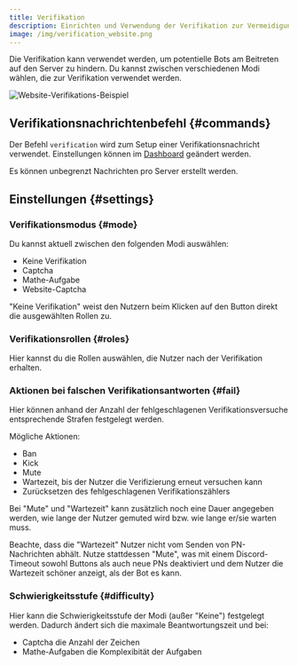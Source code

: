 ```yaml
---
title: Verifikation
description: Einrichten und Verwendung der Verifikation zur Vermeidigung von Join- und Raidbots.
image: /img/verification_website.png
---
```


Die Verifikation kann verwendet werden, um potentielle Bots am Beitreten auf den Server zu hindern. Du kannst zwischen verschiedenen Modi wählen, die zur Verifikation verwendet werden.

![Website-Verifikations-Beispiel](/img/verification_website.png)

## Verifikationsnachrichtenbefehl {#commands}

Der Befehl `verification` wird zum Setup einer Verifikationsnachricht verwendet.
Einstellungen können im [Dashboard](https://tomatenkuchen.com/dashboard/settings#verificationRole) geändert werden.

Es können unbegrenzt Nachrichten pro Server erstellt werden.

## Einstellungen {#settings}

### Verifikationsmodus {#mode}

Du kannst aktuell zwischen den folgenden Modi auswählen:
- Keine Verifikation
- Captcha
- Mathe-Aufgabe
- Website-Captcha

"Keine Verifikation" weist den Nutzern beim Klicken auf den Button direkt die ausgewählten Rollen zu.

### Verifikationsrollen {#roles}

Hier kannst du die Rollen auswählen, die Nutzer nach der Verifikation erhalten.

### Aktionen bei falschen Verifikationsantworten {#fail}

Hier können anhand der Anzahl der fehlgeschlagenen Verifikationsversuche entsprechende Strafen festgelegt werden.

Mögliche Aktionen:
- Ban
- Kick
- Mute
- Wartezeit, bis der Nutzer die Verifizierung erneut versuchen kann
- Zurücksetzen des fehlgeschlagenen Verifikationszählers

Bei "Mute" und "Wartezeit" kann zusätzlich noch eine Dauer angegeben werden, wie lange der Nutzer gemuted wird bzw. wie lange er/sie warten muss.

Beachte, dass die "Wartezeit" Nutzer nicht vom Senden von PN-Nachrichten abhält.
Nutze stattdessen "Mute", was mit einem Discord-Timeout sowohl Buttons als auch neue PNs deaktiviert und dem Nutzer die Wartezeit schöner anzeigt, als der Bot es kann.

### Schwierigkeitsstufe {#difficulty}

Hier kann die Schwierigkeitsstufe der Modi (außer "Keine") festgelegt werden. Dadurch ändert sich die maximale Beantwortungszeit und bei:
- Captcha die Anzahl der Zeichen
- Mathe-Aufgaben die Komplexibität der Aufgaben
